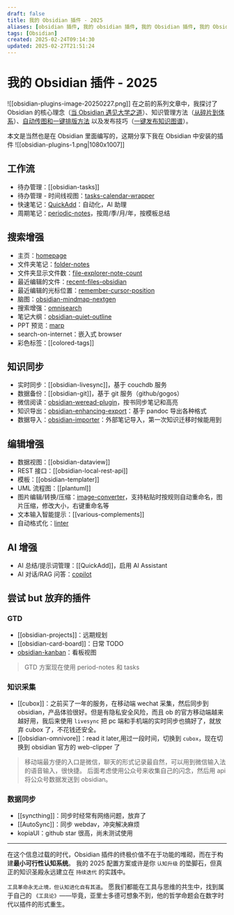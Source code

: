 ```yaml
---
draft: false
title: 我的 Obsidian 插件 - 2025
aliases: [obsidian 插件, 我的 obsidian 插件, 我的 Obsidian 插件, 我的 Obsidian 插件 - 2025]
tags: [Obsidian]
created: 2025-02-24T09:14:30
updated: 2025-02-27T21:51:24
---
```


# 我的 Obsidian 插件 - 2025
![[obsidian-plugins-image-20250227.png]]
在之前的系列文章中，我探讨了 Obsidian 的核心理念（[当 Obsidian 遇见大学之道](https://mp.weixin.qq.com/s/VFvP_c9UHdPUql75oQVVHg)）、知识管理方法（[从碎片到体系](https://mp.weixin.qq.com/s/kJinvC8za5P_57ZAboHgbg)）、[自动传图和一键排版方法](https://mp.weixin.qq.com/s/RLiGAkef_w1w-SxLb51SlQ) 以及发布技巧（[一键发布知识图谱](https://mp.weixin.qq.com/s/bOny9mGBuCNgwMXG-3_D0A)）。

本文是当然也是在 Obsidian 里面编写的，这期分享下我在 Obsidian 中安装的插件
![[obsidian-plugins-1.png|1080x1007]]

## 工作流
* 待办管理：[[obsidian-tasks]]
* 待办管理 - 时间线视图：[tasks-calendar-wrapper](obsidian://show-plugin?id=tasks-calendar-wrapper)
* 快速笔记：[QuickAdd](obsidian://show-plugin?id=quickadd)：自动化，AI 助理
* 周期笔记：[periodic-notes](obsidian://show-plugin?id=periodic-notes)，按周/季/月/年，按模板总结

## 搜索增强
* 主页：[homepage](obsidian://show-plugin?id=homepage)
* 文件夹笔记：[folder-notes](obsidian://show-plugin?id=folder-notes)
* 文件夹显示文件数：[file-explorer-note-count](obsidian://show-plugin?id=file-explorer-note-count)
* 最近编辑的文件：[recent-files-obsidian](obsidian://show-plugin?id=recent-files-obsidian)
* 最近编辑的光标位置：[remember-cursor-position](obsidian://show-plugin?id=remember-cursor-position)
* 脑图：[obsidian-mindmap-nextgen](https://github.com/james-tindal/obsidian-mindmap-nextgen)
* 搜索增强：[omnisearch](obsidian://show-plugin?id=omnisearch)
* 笔记大纲：[obsidian-quiet-outline](obsidian://show-plugin?id=obsidian-quiet-outline)
* PPT 预览：[marp](obsidian://show-plugin?id=marp-slides)
* search-on-internet：嵌入式 browser
* 彩色标签：[[colored-tags]]

## 知识同步
* 实时同步：[[obsidian-livesync]]，基于 couchdb 服务
* 数据备份：[[obsidian-git]]，基于 git 服务（github/gogos）
* 微信阅读：[obsidian-weread-plugin](obsidian://show-plugin?id=obsidian-weread-plugin)，按书同步笔记和高亮
* 知识导出：[obsidian-enhancing-export](obsidian://show-plugin?id=obsidian-enhancing-export)：基于 pandoc 导出各种格式
* 数据导入：[obsidian-importer](obsidian://show-plugin?id=obsidian-importer)：外部笔记导入，第一次知识迁移时候能用到

## 编辑增强
* 数据视图：[[obsidian-dataview]]
* REST 接口：[[obsidian-local-rest-api]]
* 模板：[[obsidian-templater]]
* UML 流程图：[[plantuml]]
* 图片编辑/转换/压缩：[image-converter](obsidian://show-plugin?id=image-converter)，支持粘贴时按规则自动重命名，图片压缩，修改大小，右键重命名等
* 文本输入智能提示：[[various-complements]]
* 自动格式化：[linter](obsidian://show-plugin?id=obsidian-linter)

## AI 增强
* AI 总结/提示词管理：[[QuickAdd]]，启用 AI Assistant
* AI 对话/RAG 问答：[copilot](obsidian://show-plugin?id=copilot)

## 尝试 but 放弃的插件
### GTD
* [[obsidian-projects]]：远期规划
* [[obsidian-card-board]]：日常 TODO
* [obsidian-kanban](https://github.com/mgmeyers/obsidian-kanban)：看板视图

> GTD 方案现在使用 period-notes 和 tasks

### 知识采集
* [[cubox]]：之前买了一年的服务，在移动端 wechat 采集，然后同步到 obsidian，产品体验很好。但是有隐私安全风险，而且 ob 的官方移动端越来越好用，我后来使用 `livesync` 把 pc 端和手机端的实时同步也搞好了，就放弃 cubox 了，不花钱还安全。
* [[obsidian-omnivore]]：read it later,用过一段时间，切换到 `cubox`，现在切换到 obsidian 官方的 web-clipper 了

> 移动端最方便的入口是微信，聊天的形式记录最自然，可以用到微信输入法的语音输入，很快捷。
> 后面考虑使用公众号来收集自己的闪念，然后用 api 将公众号数据发送到 obsidian。

### 数据同步
* [[syncthing]]：同步时经常有网络问题，放弃了
* [[AutoSync]]：同步 webdav，冲突解决麻烦
* kopiaUI：github star 很高，尚未测试使用

---

在这个信息过载的时代，Obsidian 插件的终极价值不在于功能的堆砌，而在于构建**最小可行性认知系统**。
我的 2025 配置方案或许是你 `认知升级` 的垫脚石，但真正的知识圣殿永远建立在 `持续迭代` 的实践中。

`工具革命永无止境，但认知进化自有其道`。
愿我们都能在工具与思维的共生中，找到属于自己的 `《工具论》`——毕竟，亚里士多德可想象不到，他的哲学命题会在数字时代以插件的形式重生。
